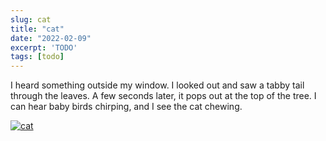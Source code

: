 ```yaml
---
slug: cat
title: "cat"
date: "2022-02-09"
excerpt: 'TODO'
tags: [todo]
---
```


I heard something outside my window. I looked out and saw a tabby tail through the leaves. A few seconds later, it pops out at the top of the tree. I can hear baby birds chirping, and I see the cat chewing.

[![cat](https://i3.ytimg.com/vi/WPAhIPJNIDM/maxresdefault.jpg)](https://www.youtube.com/watch?v=WPAhIPJNIDM)